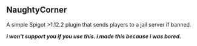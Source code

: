 ## NaughtyCorner

A simple Spigot >1.12.2 plugin that sends players to a jail server if banned.

***i won't support you if you use this. i made this because i was bored.***
